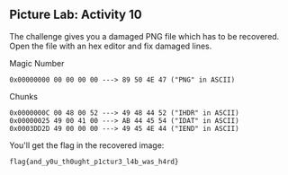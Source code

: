 ## Picture Lab: Activity 10

The challenge gives you a damaged PNG file which has to be recovered. Open the file with an hex editor and fix damaged lines.

Magic Number
```
0x00000000 00 00 00 00 ---> 89 50 4E 47 ("PNG" in ASCII)
```

Chunks
```
0x0000000C 00 48 00 52 ---> 49 48 44 52 ("IHDR" in ASCII)
0x00000025 49 00 41 00 ---> AB 44 45 54 ("IDAT" in ASCII)
0x0003DD2D 49 00 00 00 ---> 49 45 4E 44 ("IEND" in ASCII)
```

You'll get the flag in the recovered image:

```
flag{and_y0u_th0ught_p1ctur3_l4b_was_h4rd}
```

